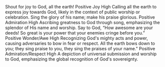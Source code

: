 <sentimentAnalysis>
    <psalm number="66">
        <verse number="1">
            <text>Shout for joy to God, all the earth!</text>
            <polarity>Positive</polarity>
            <emotion>Joy</emotion>
            <intensity>High</intensity>
            <context>Calling all the earth to express joy towards God, likely in the context of public worship or celebration.</context>
        </verse>
        <verse number="2">
            <text>Sing the glory of his name; make his praise glorious.</text>
            <polarity>Positive</polarity>
            <emotion>Admiration</emotion>
            <intensity>High</intensity>
            <context>Ascribing greatness to God through song, emphasizing the splendor of His name and worship.</context>
        </verse>
        <verse number="3">
            <text>Say to God, “How awesome are your deeds! So great is your power that your enemies cringe before you.”</text>
            <polarity>Positive</polarity>
            <emotion>Wonder/Awe</emotion>
            <intensity>High</intensity>
            <context>Recognizing God's mighty acts and power, causing adversaries to bow in fear or respect.</context>
        </verse>
        <verse number="4">
            <text>All the earth bows down to you; they sing praise to you, they sing the praises of your name."</text>
            <polarity>Positive</polarity>
            <emotion>Admiration/Respect</emotion>
            <intensity>High</intensity>
            <context>A depiction of universal submission and worship to God, emphasizing the global recognition of God's sovereignty.</context>
        </verse>
        <!-- Additional verses would continue here following the same format -->
    </psalm>
</sentimentAnalysis>
